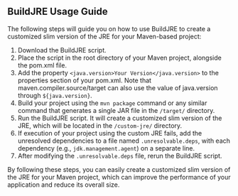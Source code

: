 ## BuildJRE Usage Guide

The following steps will guide you on how to use BuildJRE to create a customized slim version of the JRE for your Maven-based project:

1. Download the BuildJRE script.
2. Place the script in the root directory of your Maven project, alongside the pom.xml file.
3. Add the property `<java.version>Your Version</java.version>` to the properties section of your pom.xml. Note that maven.compiler.source/target can also use the value of java.version through `${java.version}`.
4. Build your project using the `mvn package` command or any similar command that generates a single JAR file in the `/target/` directory.
5. Run the BuildJRE script. It will create a customized slim version of the JRE, which will be located in the `/custom-jre/` directory.
6. If execution of your project using the custom JRE fails, add the unresolved dependencies to a file named `.unresolvable.deps`, with each dependency (e.g., `jdk.management.agent`) on a separate line.
7. After modifying the `.unresolvable.deps` file, rerun the BuildJRE script.

By following these steps, you can easily create a customized slim version of the JRE for your Maven project, which can improve the performance of your application and reduce its overall size.

